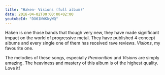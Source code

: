 ```yaml
---
title: "Haken- Visions (full album)"
date: 2018-04-02T00:00:00+02:00
youtubeId: "DO61NWKkyWQ"
---
```


Haken is one those bands that though very new, they have made significant impact on the world
of progressive metal. They have published 4 concept albums and every single one of them
has received rave reviews. <em>Visions</em>, my favourite one.

The melodies of these songs, especially <em>Premonition</em> and <em>Visions</em>
are simply amazing. The heaviness and mastery of this album is of the highest quality.
Love it!
